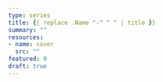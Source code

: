 ```yaml
---
type: series
title: {{ replace .Name "-" " " | title }}
summary: ""
resources:
- name: cover
  src: ""
featured: 0
draft: true
---
```

